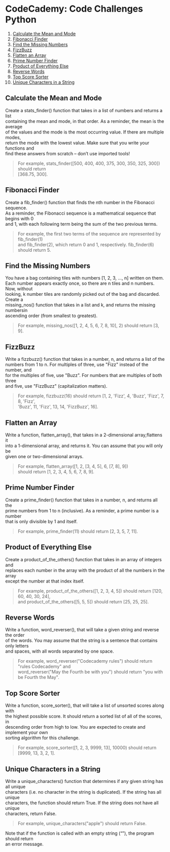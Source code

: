 # CodeCademy: Code Challenges Python


1.  [Calculate the Mean and Mode](#calculate-the-mean-and-mode)<br>
2.  [Fibonacci Finder](#fibonacci-finder)<br>
3.  [Find the Missing Numbers](#find-the-missing-numbers)<br>
4.  [FizzBuzz](#fizzbuzz)<br>
5.  [Flatten an Array](#flatten-an-array)<br>
6.  [Prime Number Finder](#prime-number-finder)<br>
7.  [Product of Everything Else](#product-of-everything-else)<br>
8.  [Reverse Words](#reverse-words)<br>
9.  [Top Score Sorter](#top-score-sorter)<br>
10. [Unique Characters in a String](#unique-characters-in-a-string)<br>


## Calculate the Mean and Mode
Create a stats_finder() function that takes in a list of numbers and returns a list<br> 
containing the mean and mode, in that order. As a reminder, the mean is the average<br> 
of the values and the mode is the most occurring value. If there are multiple modes,<br> 
return the mode with the lowest value. Make sure that you write your functions and<br> 
find these answers from scratch – don’t use imported tools!

> For example, stats_finder([500, 400, 400, 375, 300, 350, 325, 300]) should return<br>
[368.75, 300].

## Fibonacci Finder
Create a fib_finder() function that finds the nth number in the Fibonacci sequence.<br>
As a reminder, the Fibonacci sequence is a mathematical sequence that begins with 0<br> 
and 1, with each following term being the sum of the two previous terms.

> For example, the first two terms of the sequence are represented by fib_finder(1)<br>
and fib_finder(2), which return 0 and 1, respectively. fib_finder(6) should return 5.<br>

## Find the Missing Numbers

You have a bag containing tiles with numbers [1, 2, 3, …, n] written on them.<br>
Each number appears exactly once, so there are n tiles and n numbers. Now, without<br>
looking, k number tiles are randomly picked out of the bag and discarded. Create a<br>
missing_nos() function that takes in a list and k, and returns the missing numbersin<br> 
ascending order (from smallest to greatest).

> For example, missing_nos([1, 2, 4, 5, 6, 7, 8, 10], 2) should return [3, 9].

## FizzBuzz
Write a fizzbuzz() function that takes in a number, n, and returns a list of the<br> 
numbers from 1 to n. For multiples of three, use "Fizz" instead of the number, and<br>
for the multiples of five, use "Buzz". For numbers that are multiples of both three<br> 
and five, use "FizzBuzz" (capitalization matters).

> For example, fizzbuzz(16) should return [1, 2, 'Fizz', 4, 'Buzz', 'Fizz', 7, 8, 'Fizz',<br> 
'Buzz', 11, 'Fizz', 13, 14, 'FizzBuzz', 16].

## Flatten an Array
Write a function, flatten_array(), that takes in a 2-dimensional array,flattens it<br>
into a 1-dimensional array, and returns it. You can assume that you will only be<br>
given one or two-dimensional arrays.

> For example, flatten_array([1, 2, [3, 4, 5], 6, [7, 8], 9])<br> 
should return [1, 2, 3, 4, 5, 6, 7, 8, 9].

## Prime Number Finder
Create a prime_finder() function that takes in a number, n, and returns all the<br>
prime numbers from 1 to n (inclusive). As a reminder, a prime number is a number<br>
that is only divisible by 1 and itself.

> For example, prime_finder(11) should return [2, 3, 5, 7, 11].


## Product of Everything Else
Create a product_of_the_others() function that takes in an array of integers and<br>
replaces each number in the array with the product of all the numbers in the array<br>
except the number at that index itself.

> For example, product_of_the_others([1, 2, 3, 4, 5]) should return [120, 60, 40, 30, 24],<br> 
and product_of_the_others([5, 5, 5]) should return [25, 25, 25].

## Reverse Words
Write a function, word_reverser(), that will take a given string and reverse the order<br> 
of the words. You may assume that the string is a sentence that contains only letters<br> 
and spaces, with all words separated by one space.

> For example, word_reverser("Codecademy rules") should return "rules Codecademy" and<br> 
word_reverser("May the Fourth be with you") should return "you with be Fourth the May".

## Top Score Sorter
Write a function, score_sorter(), that will take a list of unsorted scores along with<br>
the highest possible score. It should return a sorted list of all of the scores, in<br> 
descending order from high to low. You are expected to create and implement your own<br> 
sorting algorithm for this challenge.

> For example, score_sorter([1, 2, 3, 9999, 13], 10000) should return [9999, 13, 3, 2, 1].

## Unique Characters in a String
Write a unique_characters() function that determines if any given string has all unique<br> 
characters (i.e. no character in the string is duplicated). If the string has all unique<br> 
characters, the function should return True. If the string does not have all unique<br> 
characters, return False.

> For example, unique_characters("apple") should return False.

Note that if the function is called with an empty string (“”), the program should return<br> 
an error message.

